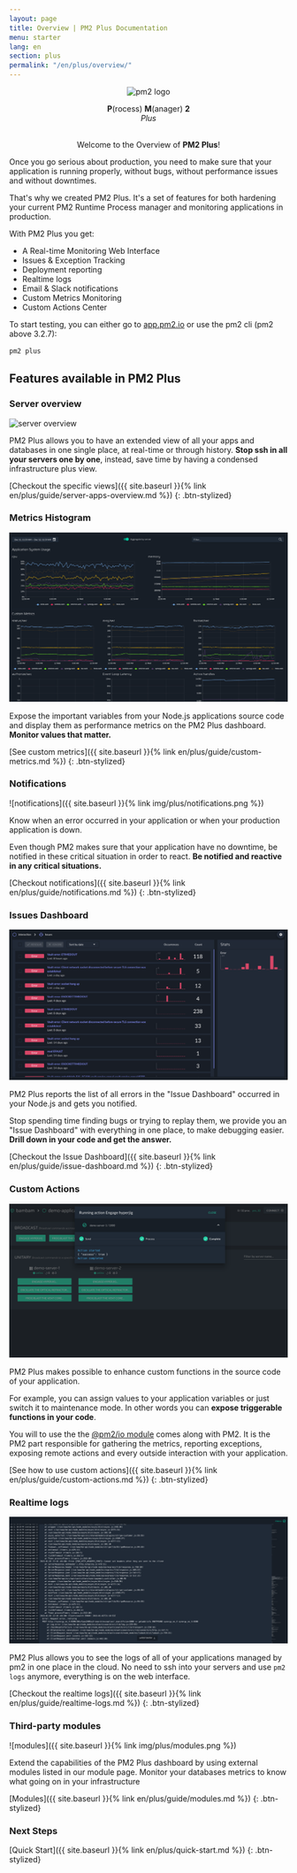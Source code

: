 ```yaml
---
layout: page
title: Overview | PM2 Plus Documentation
menu: starter
lang: en
section: plus
permalink: "/en/plus/overview/"
---
```


<p align="center">
    <img class="pm2-logo" src="{{ site.baseurl }}/img/plus/plus-black.png" alt="pm2 logo">
</p>
<p align="center">
    <b>P</b>(rocess) <b>M</b>(anager) <b>2</b><br/>
    <i>Plus</i>
</p>

<br/>
<center>
Welcome to the Overview of <b>PM2 Plus</b>!
</center>

Once you go serious about production, you need to make sure that your application is running properly, without bugs, without performance issues and without downtimes.

That's why we created PM2 Plus. It's a set of features for both hardening your current PM2 Runtime Process manager and monitoring applications in production.

With PM2 Plus you get:

- A Real-time Monitoring Web Interface
- Issues & Exception Tracking
- Deployment reporting
- Realtime logs
- Email & Slack notifications
- Custom Metrics Monitoring
- Custom Actions Center

To start testing, you can either go to [app.pm2.io](https://app.pm2.io) or use the pm2 cli (pm2 above 3.2.7):

```bash
pm2 plus
```

## Features available in PM2 Plus

### Server overview

![server overview](https://cdn.jsdelivr.net/gh/keymetrics/branding/screenshots/plus/overview/server_overview.png)

PM2 Plus allows you to have an extended view of all your apps and databases in one single place, at real-time or through history. **Stop ssh in all your servers one by one**, instead, save time by having a condensed infrastructure plus view.

[Checkout the specific views]({{ site.baseurl }}{% link en/plus/guide/server-apps-overview.md %})
{: .btn-stylized}

### Metrics Histogram

![custom metrics](https://raw.githubusercontent.com/keymetrics/branding/master/screenshots/plus/histograms/histograms.png)

Expose the important variables from your Node.js applications source code and display them as performance metrics on the PM2 Plus dashboard. **Monitor values that matter.**

[See custom metrics]({{ site.baseurl }}{% link en/plus/guide/custom-metrics.md %})
{: .btn-stylized}

### Notifications

![notifications]({{ site.baseurl }}{% link img/plus/notifications.png %})

Know when an error occurred in your application or when your production application is down.

Even though PM2 makes sure that your application have no downtime, be notified in these critical situation in order to react. **Be notified and reactive in any critical situations.**

[Checkout notifications]({{ site.baseurl }}{% link en/plus/guide/notifications.md %})
{: .btn-stylized}

### Issues Dashboard

![issue dashboard](https://raw.githubusercontent.com/keymetrics/branding/master/screenshots/plus/issues/issues.png)

PM2 Plus reports the list of all errors in the "Issue Dashboard" occurred in your Node.js and gets you notified.

Stop spending time finding bugs or trying to replay them, we provide you an "Issue Dashboard" with everything in one place, to make debugging easier. **Drill down in your code and get the answer.**

[Checkout the Issue Dashboard]({{ site.baseurl }}{% link en/plus/guide/issue-dashboard.md %})
{: .btn-stylized}

### Custom Actions

![remote action](https://raw.githubusercontent.com/keymetrics/branding/master/screenshots/plus/actionCenter/actionCenter.png)

PM2 Plus makes possible to enhance custom functions in the source code of your application.

For example, you can assign values to your application variables or just switch it to maintenance mode. In other words you can **expose triggerable functions in your code**.

You will to use the the [@pm2/io module](https://github.com/keymetrics/pm2-io-apm) comes along with PM2. It is the PM2 part responsible for gathering the metrics, reporting exceptions, exposing remote actions and every outside interaction with your application.

[See how to use custom actions]({{ site.baseurl }}{% link en/plus/guide/custom-actions.md %})
{: .btn-stylized}

### Realtime logs

![remote action](https://raw.githubusercontent.com/keymetrics/branding/master/screenshots/plus/logs/logs.png)

PM2 Plus allows you to see the logs of all of your applications managed by pm2 in one place in the cloud.
No need to ssh into your servers and use `pm2 logs` anymore, everything is on the web interface.

[Checkout the realtime logs]({{ site.baseurl }}{% link en/plus/guide/realtime-logs.md %})
{: .btn-stylized}

### Third-party modules

![modules]({{ site.baseurl }}{% link img/plus/modules.png %})

Extend the capabilities of the PM2 Plus dashboard by using external modules listed in our module page.
Monitor your databases metrics to know what going on in your infrastructure

[Modules]({{ site.baseurl }}{% link en/plus/guide/modules.md %})
{: .btn-stylized}

### Next Steps

[Quick Start]({{ site.baseurl }}{% link en/plus/quick-start.md %})
{: .btn-stylized}
